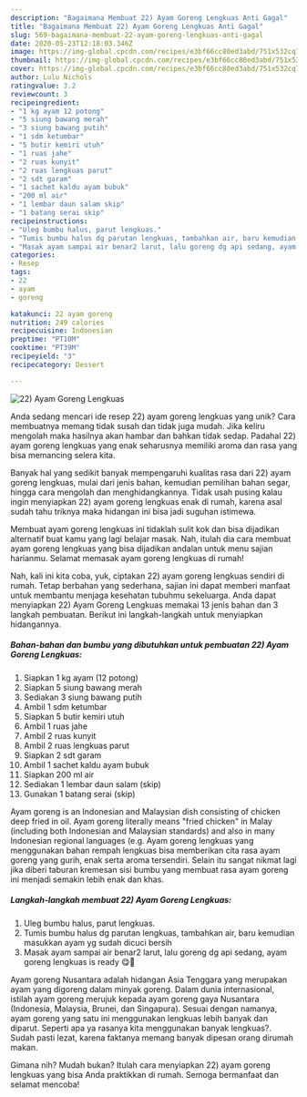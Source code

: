 ```yaml
---
description: "Bagaimana Membuat 22) Ayam Goreng Lengkuas Anti Gagal"
title: "Bagaimana Membuat 22) Ayam Goreng Lengkuas Anti Gagal"
slug: 569-bagaimana-membuat-22-ayam-goreng-lengkuas-anti-gagal
date: 2020-05-23T12:18:03.346Z
image: https://img-global.cpcdn.com/recipes/e3bf66cc80ed3abd/751x532cq70/22-ayam-goreng-lengkuas-foto-resep-utama.jpg
thumbnail: https://img-global.cpcdn.com/recipes/e3bf66cc80ed3abd/751x532cq70/22-ayam-goreng-lengkuas-foto-resep-utama.jpg
cover: https://img-global.cpcdn.com/recipes/e3bf66cc80ed3abd/751x532cq70/22-ayam-goreng-lengkuas-foto-resep-utama.jpg
author: Lulu Nichols
ratingvalue: 3.2
reviewcount: 3
recipeingredient:
- "1 kg ayam 12 potong"
- "5 siung bawang merah"
- "3 siung bawang putih"
- "1 sdm ketumbar"
- "5 butir kemiri utuh"
- "1 ruas jahe"
- "2 ruas kunyit"
- "2 ruas lengkuas parut"
- "2 sdt garam"
- "1 sachet kaldu ayam bubuk"
- "200 ml air"
- "1 lembar daun salam skip"
- "1 batang serai skip"
recipeinstructions:
- "Uleg bumbu halus, parut lengkuas."
- "Tumis bumbu halus dg parutan lengkuas, tambahkan air, baru kemudian masukkan ayam yg sudah dicuci bersih"
- "Masak ayam sampai air benar2 larut, lalu goreng dg api sedang, ayam goreng lengkuas is ready 😋💞"
categories:
- Resep
tags:
- 22
- ayam
- goreng

katakunci: 22 ayam goreng 
nutrition: 249 calories
recipecuisine: Indonesian
preptime: "PT10M"
cooktime: "PT39M"
recipeyield: "3"
recipecategory: Dessert

---
```



![22) Ayam Goreng Lengkuas](https://img-global.cpcdn.com/recipes/e3bf66cc80ed3abd/751x532cq70/22-ayam-goreng-lengkuas-foto-resep-utama.jpg)

Anda sedang mencari ide resep 22) ayam goreng lengkuas yang unik? Cara membuatnya memang tidak susah dan tidak juga mudah. Jika keliru mengolah maka hasilnya akan hambar dan bahkan tidak sedap. Padahal 22) ayam goreng lengkuas yang enak seharusnya memiliki aroma dan rasa yang bisa memancing selera kita.

Banyak hal yang sedikit banyak mempengaruhi kualitas rasa dari 22) ayam goreng lengkuas, mulai dari jenis bahan, kemudian pemilihan bahan segar, hingga cara mengolah dan menghidangkannya. Tidak usah pusing kalau ingin menyiapkan 22) ayam goreng lengkuas enak di rumah, karena asal sudah tahu triknya maka hidangan ini bisa jadi suguhan istimewa.

Membuat ayam goreng lengkuas ini tidaklah sulit kok dan bisa dijadikan alternatif buat kamu yang lagi belajar masak. Nah, itulah dia cara membuat ayam goreng lengkuas yang bisa dijadikan andalan untuk menu sajian harianmu. Selamat memasak ayam goreng lengkuas di rumah!


Nah, kali ini kita coba, yuk, ciptakan 22) ayam goreng lengkuas sendiri di rumah. Tetap berbahan yang sederhana, sajian ini dapat memberi manfaat untuk membantu menjaga kesehatan tubuhmu sekeluarga. Anda dapat menyiapkan 22) Ayam Goreng Lengkuas memakai 13 jenis bahan dan 3 langkah pembuatan. Berikut ini langkah-langkah untuk menyiapkan hidangannya.

<!--inarticleads1-->

##### Bahan-bahan dan bumbu yang dibutuhkan untuk pembuatan 22) Ayam Goreng Lengkuas:

1. Siapkan 1 kg ayam (12 potong)
1. Siapkan 5 siung bawang merah
1. Sediakan 3 siung bawang putih
1. Ambil 1 sdm ketumbar
1. Siapkan 5 butir kemiri utuh
1. Ambil 1 ruas jahe
1. Ambil 2 ruas kunyit
1. Ambil 2 ruas lengkuas parut
1. Siapkan 2 sdt garam
1. Ambil 1 sachet kaldu ayam bubuk
1. Siapkan 200 ml air
1. Sediakan 1 lembar daun salam (skip)
1. Gunakan 1 batang serai (skip)


Ayam goreng is an Indonesian and Malaysian dish consisting of chicken deep fried in oil. Ayam goreng literally means &#34;fried chicken&#34; in Malay (including both Indonesian and Malaysian standards) and also in many Indonesian regional languages (e.g. Ayam goreng lengkuas yang menggunakan bahan rempah lengkuas bisa memberikan cita rasa ayam goreng yang gurih, enak serta aroma tersendiri. Selain itu sangat nikmat lagi jika diberi taburan kremesan sisi bumbu yang membuat rasa ayam goreng ini menjadi semakin lebih enak dan khas. 

<!--inarticleads2-->

##### Langkah-langkah membuat 22) Ayam Goreng Lengkuas:

1. Uleg bumbu halus, parut lengkuas.
1. Tumis bumbu halus dg parutan lengkuas, tambahkan air, baru kemudian masukkan ayam yg sudah dicuci bersih
1. Masak ayam sampai air benar2 larut, lalu goreng dg api sedang, ayam goreng lengkuas is ready 😋💞


Ayam goreng Nusantara adalah hidangan Asia Tenggara yang merupakan ayam yang digoreng dalam minyak goreng. Dalam dunia internasional, istilah ayam goreng merujuk kepada ayam goreng gaya Nusantara (Indonesia, Malaysia, Brunei, dan Singapura). Sesuai dengan namanya, ayam goreng yang satu ini menggunakan lengkuas lebih banyak dan diparut. Seperti apa ya rasanya kita menggunakan banyak lengkuas?. Sudah pasti lezat, karena faktanya memang banyak dipesan orang dirumah makan. 

Gimana nih? Mudah bukan? Itulah cara menyiapkan 22) ayam goreng lengkuas yang bisa Anda praktikkan di rumah. Semoga bermanfaat dan selamat mencoba!
